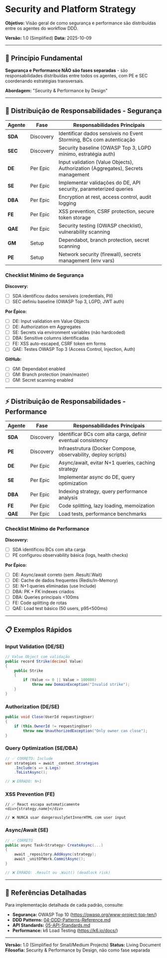 # Security and Platform Strategy

**Objetivo:** Visão geral de como segurança e performance são distribuídas entre os agentes do workflow DDD.

**Versão:** 1.0 (Simplified)
**Data:** 2025-10-09

---

## 🎯 Princípio Fundamental

**Segurança e Performance NÃO são fases separadas** - são responsabilidades distribuídas entre todos os agentes, com PE e SEC coordenando estratégias transversais.

**Abordagem:** "Security & Performance by Design"

---

## 🔐 Distribuição de Responsabilidades - Segurança

| Agente | Fase | Responsabilidades Principais |
|--------|------|------------------------------|
| **SDA** | Discovery | Identificar dados sensíveis no Event Storming, BCs com autenticação |
| **SEC** | Discovery | Security baseline (OWASP Top 3, LGPD mínimo, estratégia auth) |
| **DE** | Per Epic | Input validation (Value Objects), Authorization (Aggregates), Secrets management |
| **SE** | Per Epic | Implementar validações do DE, API security, parameterized queries |
| **DBA** | Per Epic | Encryption at rest, access control, audit logging |
| **FE** | Per Epic | XSS prevention, CSRF protection, secure token storage |
| **QAE** | Per Epic | Security testing (OWASP checklist), vulnerability scanning |
| **GM** | Setup | Dependabot, branch protection, secret scanning |
| **PE** | Setup | Network security (firewall), secrets management (env vars) |

### Checklist Mínimo de Segurança

**Discovery:**
- [ ] SDA identificou dados sensíveis (credentials, PII)
- [ ] SEC definiu baseline (OWASP Top 3, LGPD, JWT auth)

**Por Épico:**
- [ ] DE: Input validation em Value Objects
- [ ] DE: Authorization em Aggregates
- [ ] SE: Secrets via environment variables (não hardcoded)
- [ ] DBA: Sensitive columns identificadas
- [ ] FE: XSS auto-escaped, CSRF token em forms
- [ ] QAE: Testes OWASP Top 3 (Access Control, Injection, Auth)

**GitHub:**
- [ ] GM: Dependabot enabled
- [ ] GM: Branch protection (main/master)
- [ ] GM: Secret scanning enabled

---

## ⚡ Distribuição de Responsabilidades - Performance

| Agente | Fase | Responsabilidades Principais |
|--------|------|------------------------------|
| **SDA** | Discovery | Identificar BCs com alta carga, definir eventual consistency |
| **PE** | Discovery | Infraestrutura (Docker Compose, observability, deploy scripts) |
| **DE** | Per Epic | Async/await, evitar N+1 queries, caching strategy |
| **SE** | Per Epic | Implementar async do DE, query optimization |
| **DBA** | Per Epic | Indexing strategy, query performance analysis |
| **FE** | Per Epic | Code splitting, lazy loading, memoization |
| **QAE** | Per Epic | Load tests, performance benchmarks |

### Checklist Mínimo de Performance

**Discovery:**
- [ ] SDA identificou BCs com alta carga
- [ ] PE configurou observability básica (logs, health checks)

**Por Épico:**
- [ ] DE: Async/await correto (sem .Result/.Wait)
- [ ] DE: Cache de dados frequentes (Redis/In-Memory)
- [ ] SE: N+1 queries eliminadas (use Include)
- [ ] DBA: PK + FK indexes criados
- [ ] DBA: Queries principais <100ms
- [ ] FE: Code splitting de rotas
- [ ] QAE: Load test básico (50 users, p95<500ms)

---

## 📋 Exemplos Rápidos

### Input Validation (DE/SE)
```csharp
// Value Object com validação
public record Strike(decimal Value)
{
    public Strike
    {
        if (Value <= 0 || Value > 100000)
            throw new DomainException("Invalid strike");
    }
}
```

### Authorization (DE/SE)
```csharp
public void Close(UserId requestingUser)
{
    if (this.OwnerId != requestingUser)
        throw new UnauthorizedException("Only owner can close");
}
```

### Query Optimization (SE/DBA)
```csharp
// ✅ CORRETO: Include
var strategies = await _context.Strategies
    .Include(s => s.Legs)
    .ToListAsync();

// ❌ ERRADO: N+1
```

### XSS Prevention (FE)
```tsx
// ✅ React escapa automaticamente
<div>{strategy.name}</div>

// ❌ NUNCA usar dangerouslySetInnerHTML com user input
```

### Async/Await (SE)
```csharp
// ✅ CORRETO
public async Task<Strategy> CreateAsync(...)
{
    await _repository.AddAsync(strategy);
    await _unitOfWork.CommitAsync();
}

// ❌ ERRADO: .Result ou .Wait() (deadlock risk)
```

---

## 🔗 Referências Detalhadas

Para implementação detalhada de cada padrão, consulte:

- **Segurança:** OWASP Top 10 (https://owasp.org/www-project-top-ten/)
- **DDD Patterns:** [04-DDD-Patterns-Reference.md](04-DDD-Patterns-Reference.md)
- **API Standards:** [05-API-Standards.md](05-API-Standards.md)
- **Performance:** k6 Load Testing (https://k6.io/docs/)

---

**Versão:** 1.0 (Simplified for Small/Medium Projects)
**Status:** Living Document
**Filosofia:** Security & Performance by Design, não como fase separada
